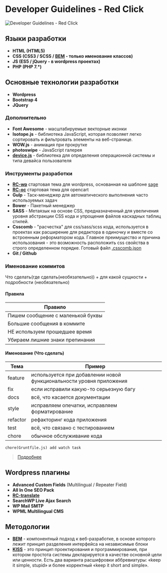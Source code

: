 # Developer Guidelines - Red Click  

![Developer Guidelines - Red Click ](https://image.ibb.co/cO2uCd/dgrc.png)

## Языки разработки

* **HTML (HTML5)** 
* **CSS (CSS3 / SCSS / [BEM](https://ru.bem.info) - только именование классов)** 
* **JS (ES5 / jQuery - в wordpress проектах)** 
* **PHP (PHP 7.\*)** 

## Основные технологии разработки

* **Wordpress**
* **Bootstrap 4**
* **JQuery**

### Дополнительно 

* **Font Awesome** - масштабируемые векторные иконки
* **Isotope.js** -  библиотека JavaScript, которая позволяет легко сортировать и фильтровать элементы на веб-странице.
* **WOW.js** - анимация при прокрутке
* **photoswipe** - JavaScript галерея 
* **[device.js](https://github.com/matthewhudson/current-device)** - библиотека для определения операционной системы и типа девайса пользователя

### Инструменты разработки

* **[RC-wp](https://github.com/redclick-eu/RC-wp)** стартовая тема для wordpress, основанная на шаблоне [sage](https://roots.io/sage/)
* **[RC-oc](https://github.com/redclick-eu/RC-oc)** стартовая тема для opencart
* **Gulp** - Таск-менеджер для автоматического выполнения часто используемых задач
* **Bower** - Пакетный менеджер
* **SASS** - Метаязык на основе CSS, предназначенный для увеличения уровня абстракции CSS кода и упрощения файлов каскадных таблиц стилей.
* **Csscomb** - "расчестка" для css/sass/scss кода, используется в проектах как расширение для редактора в одиночку и вместе со встроенным реформатором кода. Главное преимущество и причина использования - это возможность расположить css свойства в строго определенном порядке. Готовый файл [.csscomb.json](https://github.com/Daniel217D/My-csscomb.json-file-/blob/master/.csscomb.json)
* **Git / Github** 

### Именование коммитов 
Что сделать(где сделать(необязательно)) + для какой сущности + подробности (необязательно)

#### Правила
Правило|
-------------|
Пишем сообщение с маленькой буквы|
Большие сообщения в коммите| 
НЕ используем прошедшее время|
Убираем лишние знаки препинания|
#### Именование (Что сделать)
Тема|Пример
-------------|----------------
feature| используется при добавлении новой функциональности уровня приложения
fix| если исправили какую-то серьезную багу
docs| всё, что касается документации
style| исправляем опечатки, исправляем форматирование
refactor| рефакторинг кода приложения
test| всё, что связано с тестированием
chore| обычное обслуживание кода

`chore(Gruntfile.js) add watch task`
> [Подробнее](https://habr.com/post/183646/)

## Wordpress плагины
* **Advanced Custom Fields** (Multilingual / Repeater Field)
* **All In One SEO Pack**
* **[RC-translate](https://github.com/redclick-eu/RC-translate)**
* **SearchWP Live Ajax Search**
* **WP Mail SMTP**
* **WPML Multilingual CMS**
## Методологии
* **[BEM](https://web-creator.ru/articles/bem)** - компонентный подход к веб-разработке, в основе которого лежит принцип разделения интерфейса на независимые блоки
* **[KISS](https://web-creator.ru/articles/kiss)** - это принцип проектирования и программирования, при котором простота системы декларируется в качестве основной цели или ценности. Есть два варианта расшифровки аббревиатуры: «keep it simple, stupid» и более корректный «keep it short and simple».
